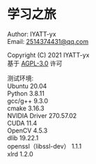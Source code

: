 # 学习之旅

Author: IYATT-yx  
Email: 2514374431@qq.com  

Copyright (C) 2021 IYATT-yx  
基于 [AGPL-3.0](LICENSE) 许可

测试环境:  
Ubuntu 20.04  
Python 3.8.11  
gcc/g++ 9.3.0  
cmake 3.16.3  
NVIDIA Driver 270.57.02  
CUDA 11.4  
OpenCV 4.5.3  
dlib 19.22.1  
openssl（libssl-dev） 1.1.1  
xlrd 1.2.0  